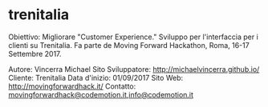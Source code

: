 # trenitalia

Obiettivo: Migliorare "Customer Experience." 
Sviluppo per l'interfaccia per i clienti su Trenitalia. Fa parte de Moving Forward Hackathon, Roma, 16-17 Settembre 2017.

Autore: Vincerra Michael
Sito Sviluppatore: http://michaelvincerra.github.io/ 
Cliente: Trenitalia
Data d'inizio: 01/09/2017
Sito Web: http://movingforwardhack.it/
Contatto: movingforwardhack@codemotion.it,info@codemotion.it



